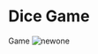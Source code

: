 # Dice Game
 Game
![newone](https://github.com/user-attachments/assets/0055e3ed-2615-43db-81f2-f8641da11f58)

